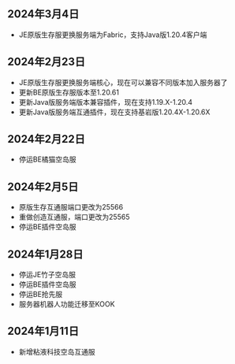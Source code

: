 ## 2024年3月4日
- JE原版生存服更换服务端为Fabric，支持Java版1.20.4客户端

## 2024年2月23日
- JE原版生存服更换服务端核心，现在可以兼容不同版本加入服务器了
- 更新BE原版生存服版本至1.20.61  
- 更新Java版服务端版本兼容插件，现在支持1.19.X-1.20.4  
- 更新Java版服务端互通插件，现在支持基岩版1.20.4X-1.20.6X

## 2024年2月22日
- 停运BE橘猫空岛服  

## 2024年2月5日
- 原版生存互通服端口更改为25566  
- 重做创造互通服，端口更改为25565  
- 停运BE插件空岛服  

## 2024年1月28日
- 停运JE竹子空岛服  
- 停运BE插件空岛服  
- 停运BE抢先服  
- 服务器机器人功能迁移至KOOK  

## 2024年1月11日
- 新增粘液科技空岛互通服
